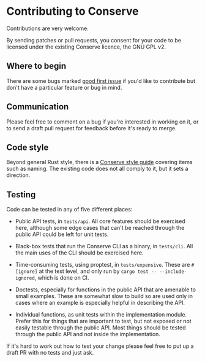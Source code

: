 # Contributing to Conserve

Contributions are very welcome.

By sending patches or pull requests, you consent for your code to be licensed
under the existing Conserve licence, the GNU GPL v2.

## Where to begin

There are some bugs marked [good first issue][] if you'd like to contribute but
don't have a particular feature or bug in mind.

[good first issue]: https://github.com/sourcefrog/conserve/issues?q=is%3Aissue+is%3Aopen+label%3A%22good+first+issue%22

## Communication

Please feel free to comment on a bug if you're interested in working on it, or
to send a draft pull request for feedback before it's ready to merge. 

## Code style

Beyond general Rust style, there is a [Conserve style guide](doc/style.md)
covering items such as naming. The existing code does not all comply to it, but
it sets a direction.

## Testing

Code can be tested in any of five different places:

* Public API tests, in `tests/api`. All core features should be exercised here,
  although some edge cases that can't be reached through the public API could
  be left for unit tests.

* Black-box tests that run the Conserve CLI as a binary, in
  `tests/cli`.  All the main uses of the CLI should be exercised here.

* Time-consuming tests, using proptest, in `tests/expensive`. These are
  `#[ignore]` at the test level, and only run by `cargo test --
  --include-ignored`, which is done on CI.

* Doctests, especially for functions in the public API that are amenable to
  small examples. These are somewhat slow to build so are used only in cases
  where an example is especially helpful in describing the API.

* Individual functions, as unit tests within the implementation module. Prefer
  this for things that are important to test, but not exposed or not easily
  testable through the public API. Most things should be tested through the 
  public API and not inside the implementation.

If it's hard to work out how to test your change please feel free to put up a
draft PR with no tests and just ask.
